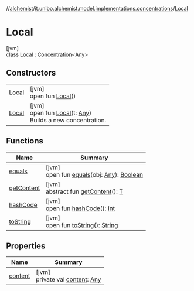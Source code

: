//[alchemist](../../../index.md)/[it.unibo.alchemist.model.implementations.concentrations](../index.md)/[Local](index.md)

# Local

[jvm]\
class [Local](index.md) : [Concentration](../../it.unibo.alchemist.model.interfaces/-concentration/index.md)<[Any](https://kotlinlang.org/api/latest/jvm/stdlib/kotlin/-any/index.html)>

## Constructors

| | |
|---|---|
| [Local](-local.md) | [jvm]<br>open fun [Local](-local.md)() |
| [Local](-local.md) | [jvm]<br>open fun [Local](-local.md)(t: [Any](https://kotlinlang.org/api/latest/jvm/stdlib/kotlin/-any/index.html))<br>Builds a new concentration. |

## Functions

| Name | Summary |
|---|---|
| [equals](equals.md) | [jvm]<br>open fun [equals](equals.md)(obj: [Any](https://kotlinlang.org/api/latest/jvm/stdlib/kotlin/-any/index.html)): [Boolean](https://kotlinlang.org/api/latest/jvm/stdlib/kotlin/-boolean/index.html) |
| [getContent](../../it.unibo.alchemist.model.interfaces/-concentration/get-content.md) | [jvm]<br>abstract fun [getContent](../../it.unibo.alchemist.model.interfaces/-concentration/get-content.md)(): [T](../../it.unibo.alchemist.model.interfaces/-concentration/index.md) |
| [hashCode](hash-code.md) | [jvm]<br>open fun [hashCode](hash-code.md)(): [Int](https://kotlinlang.org/api/latest/jvm/stdlib/kotlin/-int/index.html) |
| [toString](to-string.md) | [jvm]<br>open fun [toString](to-string.md)(): [String](https://docs.oracle.com/javase/8/docs/api/java/lang/String.html) |

## Properties

| Name | Summary |
|---|---|
| [content](content.md) | [jvm]<br>private val [content](content.md): [Any](https://kotlinlang.org/api/latest/jvm/stdlib/kotlin/-any/index.html) |

